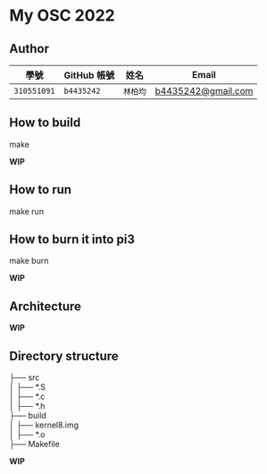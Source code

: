 # My OSC 2022

## Author

| 學號 | GitHub 帳號 | 姓名 | Email |
| --- | ----------- | --- | --- |
|`310551091`| `b4435242` | `林柏均` | b4435242@gmail.com |

## How to build

make

**WIP**

## How to run

make run

## How to burn it into pi3

make burn

**WIP**

## Architecture

**WIP**

## Directory structure


├── src\
│   ├── *.S\
│   ├── *.c\
│   ├── *.h\
├── build\
│   ├── kernel8.img\
│   ├── *.o\
├── Makefile

**WIP**

